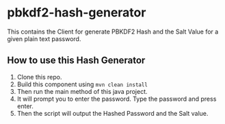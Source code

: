 # pbkdf2-hash-generator
This contains the Client for generate PBKDF2 Hash and the Salt Value for a given plain text password.

## How to use this Hash Generator

1. Clone this repo.
2. Build this component using `mvn clean install`
3. Then run the main method of this java project.
4. It will prompt you to enter the password. Type the password and press enter.
5. Then the script will output the Hashed Password and the Salt value.
